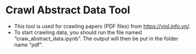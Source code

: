 # Crawl Abstract Data Tool
- This tool is used for crawling papers (PDF files) from https://vjol.info.vn/.
- To start crawling data, you should run the file named “craw_abstract_data.ipynb”. The output will then be put in the folder name “pdf”.
